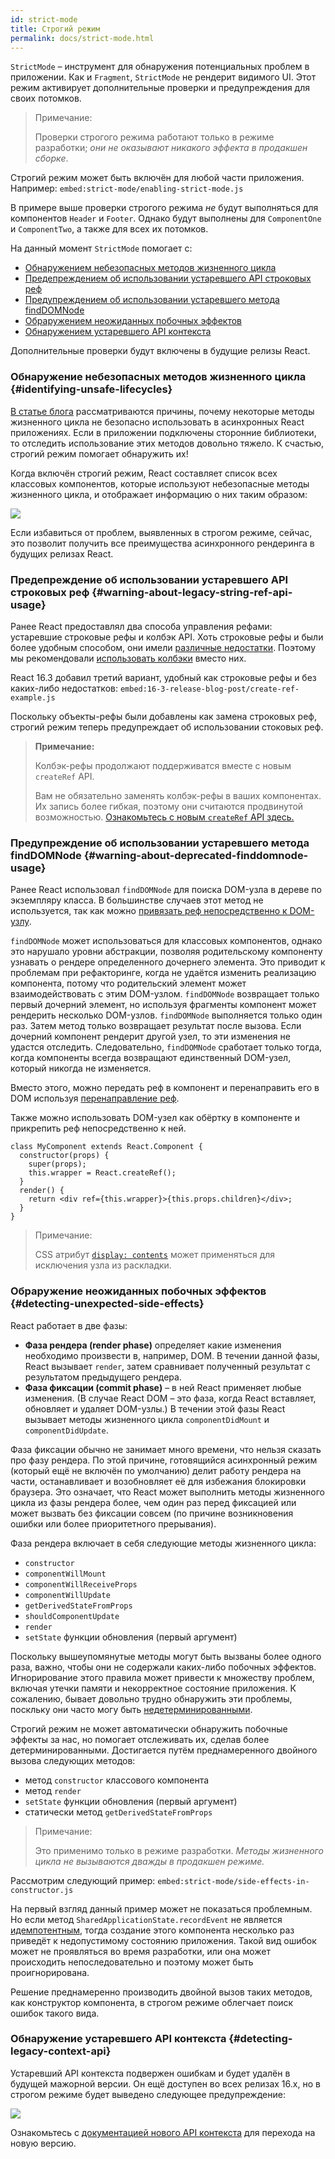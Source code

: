 ```yaml
---
id: strict-mode
title: Строгий режим
permalink: docs/strict-mode.html
---
```


`StrictMode` – инструмент для обнаружения потенциальных проблем в приложении. Как и `Fragment`, `StrictMode` не рендерит видимого UI. Этот режим активирует дополнительные проверки и предупреждения для своих потомков.

> Примечание:
>
> Проверки строгого режима работают только в режиме разработки; _они не оказывают никакого эффекта в продакшен сборке_.

Строгий режим может быть включён для любой части приложения. Например:
`embed:strict-mode/enabling-strict-mode.js`

В примере выше проверки строгого режима *не* будут выполняться для компонентов `Header` и `Footer`. Однако будут выполнены для `ComponentOne` и `ComponentTwo`, а также для всех их потомков.

На данный момент `StrictMode` помогает с:
* [Обнаружением небезопасных методов жизненного цикла](#identifying-unsafe-lifecycles)
* [Предепреждением об использовании устаревшего API строковых реф](#warning-about-legacy-string-ref-api-usage)
* [Предупреждением об использовании устаревшего метода findDOMNode](#warning-about-deprecated-finddomnode-usage)
* [Обраружением неожиданных побочных эффектов](#detecting-unexpected-side-effects)
* [Обнаружением устаревшего API контекста](#detecting-legacy-context-api)

Дополнительные проверки будут включены в будущие релизы React.

### Обнаружение небезопасных методов жизненного цикла {#identifying-unsafe-lifecycles}

[В статье блога](/blog/2018/03/27/update-on-async-rendering.html) рассматриваются причины, почему некоторые методы жизненного цикла не безопасно использовать в асинхронных React приложениях. Если в приложении подключены сторонние библиотеки, то отследить использование этих методов довольно тяжело. К счастью, строгий режим помогает обнаружить их!

Когда включён строгий режим, React составляет список всех классовых компонентов, которые используют небезопасные методы жизненного цикла, и отображает информацию о них таким образом:

![](../images/blog/strict-mode-unsafe-lifecycles-warning.png)

Если избавиться от проблем, выявленных в строгом режиме, сейчас, это позволит получить все преимущества асинхронного рендеринга в будущих релизах React.

### Предепреждение об использовании устаревшего API строковых реф {#warning-about-legacy-string-ref-api-usage}

Ранее React предоставлял два способа управления рефами: устаревшие строковые рефы и колбэк API. Хоть строковые рефы и были более удобным способом, они имели [различные недостатки](https://github.com/facebook/react/issues/1373). Поэтому мы рекомендовали [использовать колбэки](/docs/refs-and-the-dom.html#legacy-api-string-refs) вместо них.

React 16.3 добавил третий вариант, удобный как строковые рефы и без каких-либо недостатков:
`embed:16-3-release-blog-post/create-ref-example.js`

Поскольку объекты-рефы были добавлены как замена строковых реф, строгий режим теперь предупреждает об использовании стоковых реф.

> **Примечание:**
>
> Колбэк-рефы продолжают поддерживатся вместе с новым `createRef` API.
>
> Вам не обязательно заменять колбэк-рефы в ваших компонентах. Их запись более гибкая, поэтому они считаются продвинутой возможностью.
[Ознакомьтесь с новым `createRef` API здесь.](/docs/refs-and-the-dom.html)

### Предупреждение об использовании устаревшего метода findDOMNode {#warning-about-deprecated-finddomnode-usage}

Ранее React использовал `findDOMNode` для поиска DOM-узла в дереве по экземпляру класса. В большинстве случаев этот метод не используется, так как можно [привязать реф непосредственно к DOM-узлу](/docs/refs-and-the-dom.html#creating-refs).

`findDOMNode` может использоваться для классовых компонентов, однако это нарушало уровни абстракции, позволяя родительскому компоненту узнавать о рендере определенного дочернего элемента. Это приводит к проблемам при рефакторинге, когда не удаётся изменить реализацию компонента, потому что родительский элемент может взаимодействовать с этим DOM-узлом. `findDOMNode` возвращает только первый дочерний элемент, но используя фрагменты компонент может рендерить несколько DOM-узлов. `findDOMNode` выполняется только один раз. Затем метод только возвращает результат после вызова. Если дочерний компонент рендерит другой узел, то эти изменения не удастся отследить. Следовательно, `findDOMNode` сработает только тогда, когда компоненты всегда возвращают единственный DOM-узел, который никогда не изменяется.

Вместо этого, можно передать реф в компонент и перенаправить его в DOM используя [перенаправление реф](/docs/forwarding-refs.html#forwarding-refs-to-dom-components).

Также можно использовать DOM-узел как обёртку в компоненте и прикрепить реф непосредственно к ней.

```javascript{4,7}
class MyComponent extends React.Component {
  constructor(props) {
    super(props);
    this.wrapper = React.createRef();
  }
  render() {
    return <div ref={this.wrapper}>{this.props.children}</div>;
  }
}
```

> Примечание:
>
> CSS атрибут [`display: contents`](https://developer.mozilla.org/ru/docs/Web/CSS/display#display_contents) может применяться для исключения узла из раскладки.

### Обраружение неожиданных побочных эффектов {#detecting-unexpected-side-effects}

React работает в две фазы:
* **Фаза рендера (render phase)** определяет какие изменения необходимо произвести в, например, DOM. В течении данной фазы, React вызывает `render`, затем сравнивает полученный результат с результатом предыдущего рендера.
* **Фаза фиксации (commit phase)** – в ней React применяет любые изменения. (В случае React DOM – это фаза, когда React вставляет, обновляет и удаляет DOM-узлы.) В течении этой фазы React вызывает методы жизненного цикла `componentDidMount` и `componentDidUpdate`.

Фаза фиксации обычно не занимает много времени, что нельзя сказать про фазу рендера. По этой причине, готовящийся асинхронный режим (который ещё не включён по умолчанию) делит работу рендера на части, останавливает и возобновляет её для избежания блокировки браузера. Это означает, что React может выполнить методы жизненного цикла из фазы рендера более, чем один раз перед фиксацией или может вызвать без фиксации совсем (по причине возникновения ошибки или более приоритетного прерывания).

Фаза рендера включает в себя следующие методы жизненного цикла:
* `constructor`
* `componentWillMount`
* `componentWillReceiveProps`
* `componentWillUpdate`
* `getDerivedStateFromProps`
* `shouldComponentUpdate`
* `render`
* `setState` функции обновления (первый аргумент)

Поскольку вышеупомянутые методы могут быть вызваны более одного раза, важно, чтобы они не содержали каких-либо побочных эффектов. Игнорирование этого правила может привести к множеству проблем, включая утечки памяти и некорректное состояние приложения. К сожалению, бывает довольно трудно обнаружить эти проблемы, поскльку они часто могу быть [недетерминированными](https://ru.wikipedia.org/wiki/%D0%94%D0%B5%D1%82%D0%B5%D1%80%D0%BC%D0%B8%D0%BD%D0%B8%D1%80%D0%BE%D0%B2%D0%B0%D0%BD%D0%BD%D1%8B%D0%B9_%D0%B0%D0%BB%D0%B3%D0%BE%D1%80%D0%B8%D1%82%D0%BC).

Строгий режим не может автоматически обнаружить побочные эффекты за нас, но помогает отслеживать их, сделав более детерминированными. Достигается путём преднамеренного двойного вызова следующих методов:

* метод `constructor` классового компонента
* метод `render`
* `setState` функции обновления (первый аргумент)
* статически метод `getDerivedStateFromProps`

> Примечание:
>
> Это применимо только в режиме разработки. _Методы жизненного цикла не вызываются дважды в продакшен режиме._

Рассмотрим следующий пример:
`embed:strict-mode/side-effects-in-constructor.js`

На первый взгляд данный пример может не показаться проблемным. Но если метод `SharedApplicationState.recordEvent` не является [идемпотентным](https://ru.wikipedia.org/wiki/%D0%98%D0%B4%D0%B5%D0%BC%D0%BF%D0%BE%D1%82%D0%B5%D0%BD%D1%82%D0%BD%D0%BE%D1%81%D1%82%D1%8C#%D0%92_%D0%B8%D0%BD%D1%84%D0%BE%D1%80%D0%BC%D0%B0%D1%82%D0%B8%D0%BA%D0%B5), тогда создание этого компонента несколько раз приведёт к недопустимому состоянию приложения. Такой вид ошибок может не проявляться во время разработки, или она может происходить непоследовательно и поэтому может быть проигнорирована.

Решение преднамеренно производить двойной вызов таких методов, как конструктор компонента, в строгом режиме облегчает поиск ошибок такого вида.

### Обнаружение устаревшего API контекста {#detecting-legacy-context-api}

Устаревший API контекста подвержен ошибкам и будет удалён в будущей мажорной версии. Он ещё доступен во всех релизах 16.x, но в строгом режиме будет выведено следующее предупреждение:

![](../images/blog/warn-legacy-context-in-strict-mode.png)

Ознакомьтесь с [документацией нового API контекста](/docs/context.html) для перехода на новую версию.
